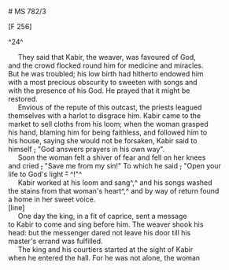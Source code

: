 # MS 782/3

[F 256]

^24^

&nbsp;&nbsp;&nbsp;&nbsp;&nbsp;They said that Kabir, the weaver, was favoured of God, \
and the crowd flocked round him for medicine and miracles. \
But he was troubled; his low birth had hitherto endowed him \
with a most precious obscurity to sweeten with songs and \
with the presence of his God. He prayed that it might be \
restored. \
&nbsp;&nbsp;&nbsp;&nbsp;&nbsp;Envious of the repute of this outcast, the priests leagued \
themselves with a harlot to disgrace him. Kabir came to the \
market to sell cloths from his loom; when the woman grasped \
his hand, blaming him for being faithless, and followed him to \
his house, saying she would not be forsaken, Kabir said to \
himself ~~,~~ "God answers prayers in his own way". \
&nbsp;&nbsp;&nbsp;&nbsp;&nbsp;Soon the woman felt a shiver of fear and fell on her knees \
and cried ~~,~~ "Save me from my sin!" To which he said ~~,~~ "Open your \
life to God's light ~~"~~ ^!"^ \
&nbsp;&nbsp;&nbsp;&nbsp;&nbsp;Kabir worked at his loom and sang^,^ and his songs washed \
 the stains from that woman's heart^,^ and by way of return found \
 a home in her sweet voice. \
 [line] \
 &nbsp;&nbsp;&nbsp;&nbsp;&nbsp;One day the king, in a fit of caprice, sent a message \
 to Kabir to come and sing before him. The weaver shook his \
head: but the messenger dared not leave his door till his \
 master's errand was fulfilled. \
 &nbsp;&nbsp;&nbsp;&nbsp;&nbsp;The king and his courtiers started at the sight of Kabir \
 when he entered the hall. For he was not alone, the woman
